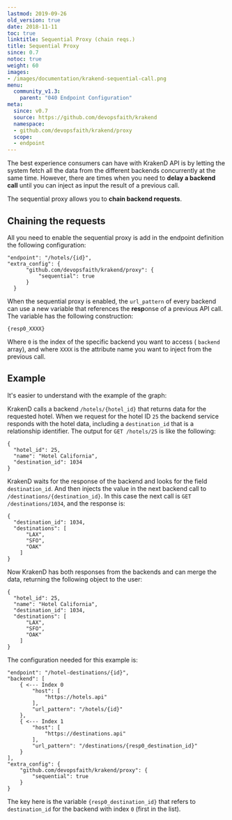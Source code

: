 ```yaml
---
lastmod: 2019-09-26
old_version: true
date: 2018-11-11
toc: true
linktitle: Sequential Proxy (chain reqs.)
title: Sequential Proxy
since: 0.7
notoc: true
weight: 60
images:
- /images/documentation/krakend-sequential-call.png
menu:
  community_v1.3:
    parent: "040 Endpoint Configuration"
meta:
  since: v0.7
  source: https://github.com/devopsfaith/krakend
  namespace:
  - github.com/devopsfaith/krakend/proxy
  scope:
  - endpoint
---
```

The best experience consumers can have with KrakenD API is by letting the system fetch all the data from the different backends concurrently at the same time. However, there are times when you need to **delay a backend call** until you can inject as input the result of a previous call.

The sequential proxy allows you to **chain backend requests**.

## Chaining the requests
All you need to enable the sequential proxy is add in the endpoint definition the following configuration:

    "endpoint": "/hotels/{id}",
    "extra_config": {
          "github.com/devopsfaith/krakend/proxy": {
              "sequential": true
          }
      }

When the sequential proxy is enabled, the `url_pattern` of every backend can use a new variable that references the **resp**onse of a previous API call. The variable has the following construction:

    {resp0_XXXX}

Where `0` is the index of the specific backend you want to access ( `backend` array), and where `XXXX` is the attribute name you want to inject from the previous call.


## Example
It's easier to understand with the example of the graph:

KrakenD calls a backend `/hotels/{hotel_id}` that returns data for the requested hotel. When we request for the hotel ID `25` the backend service responds with the hotel data, including a `destination_id` that is a relationship identifier. The output for `GET /hotels/25` is like the following:

    {
      "hotel_id": 25,
      "name": "Hotel California",
      "destination_id": 1034
    }

KrakenD waits for the response of the backend and looks for the field `destination_id`. And then injects the value in the next backend call to `/destinations/{destination_id}`. In this case the next call is `GET /destinations/1034`, and the response is:

    {
      "destination_id": 1034,
      "destinations": [
          "LAX",
          "SFO",
          "OAK"
        ]
    }

Now KrakenD has both responses from the backends and can merge the data, returning the following object to the user:

    {
      "hotel_id": 25,
      "name": "Hotel California",
      "destination_id": 1034,
      "destinations": [
          "LAX",
          "SFO",
          "OAK"
        ]
    }

The configuration needed for this example is:

    "endpoint": "/hotel-destinations/{id}",
    "backend": [
        { <--- Index 0
            "host": [
                "https://hotels.api"
            ],
            "url_pattern": "/hotels/{id}"
        },
        { <--- Index 1
            "host": [
                "https://destinations.api"
            ],
            "url_pattern": "/destinations/{resp0_destination_id}"
        }
    ],
    "extra_config": {
        "github.com/devopsfaith/krakend/proxy": {
            "sequential": true
        }
    }

The key here is the variable `{resp0_destination_id}` that refers to `destination_id` for the backend with index `0` (first in the list).

